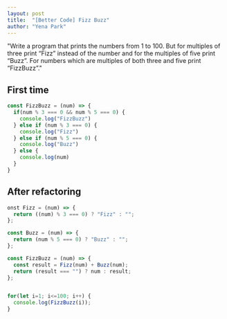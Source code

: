```yaml
---
layout: post
title:  "[Better Code] Fizz Buzz"
author: "Yena Park"
---
```


"Write a program that prints the numbers from 1 to 100. But for multiples of three print “Fizz” instead of the number and for the multiples of five print “Buzz”. For numbers which are multiples of both three and five print “FizzBuzz”."

## First time 
```javascript
const FizzBuzz = (num) => {
  if(num % 3 === 0 && num % 5 === 0) {
    console.log("FizzBuzz")
  } else if (num % 3 === 0) {
    console.log("Fizz")
  } else if (num % 5 === 0) {
    console.log("Buzz")
  } else {
    console.log(num)
  } 
}
```

## After refactoring
```javascript
onst Fizz = (num) => {
  return ((num) % 3 === 0) ? "Fizz" : "";
};

const Buzz = (num) => {
  return (num % 5 === 0) ? "Buzz" : "";
};

const FizzBuzz = (num) => {
  const result = Fizz(num) + Buzz(num);
  return (result === "") ? num : result;
};


for(let i=1; i<=100; i++) {
  console.log(FizzBuzz(i));
}
```
